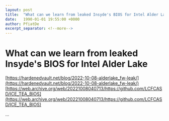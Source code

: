 ```yaml
---
layout: post
title:  "What can we learn from leaked Insyde's BIOS for Intel Alder Lake"
date:   1990-01-01 19:55:00 +0000
author: PfiatDe
excerpt_separator: <!--more-->
---
```


# What can we learn from leaked Insyde's BIOS for Intel Alder Lake
[https://hardenedvault.net/blog/2022-10-08-alderlake_fw-leak/](https://hardenedvault.net/blog/2022-10-08-alderlake_fw-leak/)
[https://web.archive.org/web/20221008040713/https://github.com/LCFCASD/ICE_TEA_BIOS](https://web.archive.org/web/20221008040713/https://github.com/LCFCASD/ICE_TEA_BIOS)

...
<!--more-->
